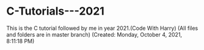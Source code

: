 # C-Tutorials---2021
This is the C tutorial followed by me in year 2021.(Code With Harry) (All files and folders are in master branch) (Created: ‎Monday, ‎October ‎4, ‎2021, ‏‎8:11:18 PM)
